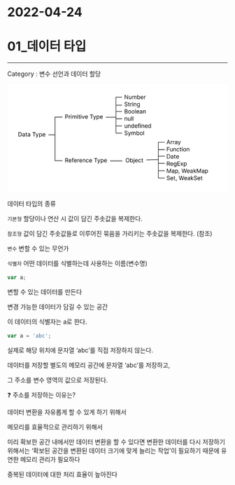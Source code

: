 # 2022-04-24

# 01_데이터 타입

---

Category : 변수 선언과 데이터 할당

![데이터 타입의 종류](../image/%EB%8D%B0%EC%9D%B4%ED%84%B0%20%ED%83%80%EC%9E%85%EC%9D%98%20%EC%A2%85%EB%A5%98.png)

데이터 타입의 종류  



`기본형` 할당이나 연산 시 값이 담긴 주솟값을 복제한다. 

`참조형` 값이 담긴 주솟값들로 이루어진 묶음을 가리키는 주솟값을 복제한다. (참조)  



`변수` 변할 수 있는 무언가

`식별자` 어떤 데이터를 식별하는데 사용하는 이름(변수명)  



```jsx
var a;
```


변할 수 있는 데이터를 만든다

변경 가능한 데이터가 담길 수 있는 공간

이 데이터의 식별자는 a로 한다.  




```jsx
var a = 'abc';
```

실제로 해당 위치에 문자열 ‘abc’를 직접 저장하지 않는다.

데이터를 저장할 별도의 메모리 공간에 문자열 ‘abc’를 저장하고, 

그 주소를 변수 영역의 값으로 저장된다.  




<aside>
❓ 주소를 저장하는 이유는?

</aside>

데이터 변환을 자유롭게 할 수 있게 하기 위해서

메모리를 효율적으로 관리하기 위해서

미리 확보한 공간 내에서만 데이터 변환을 할 수 있다면 변환한 데이터를 다시 저장하기 위해서는 ‘확보된 공간을 변환된 데이터 크기에 맞게 늘리는 작업'이 필요하기 때문에 유연한 메모리 관리가 필요하다

중복된 데이터에 대한 처리 효율이 높아진다